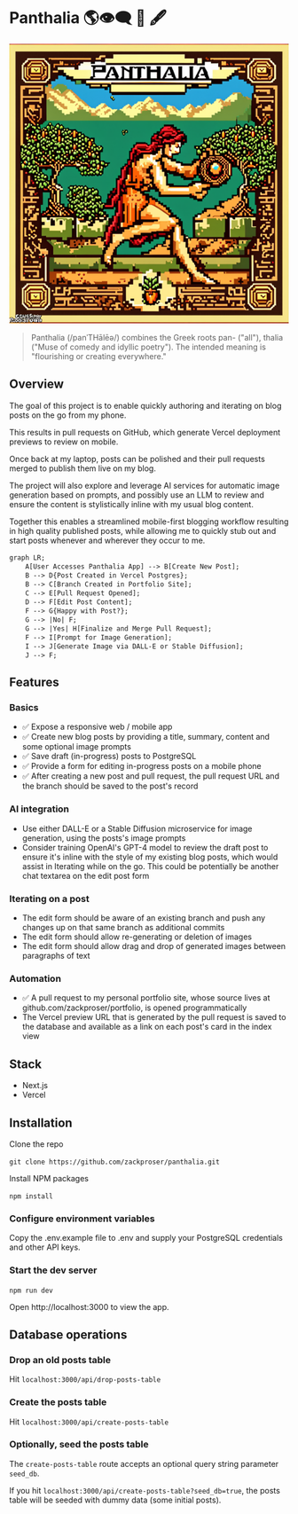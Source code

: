 # Panthalia 🌎👁️‍🗨️ 🎨 🖋️

![Panthalia web application](./public/panthalia-logo-2.png)

> Panthalia (/panˈTHālēə/) combines the Greek roots pan- ("all"), thalia ("Muse of comedy and idyllic poetry"). The intended meaning is "flourishing or creating everywhere." 

## Overview
The goal of this project is to enable quickly authoring and iterating on blog posts on the go from my phone. 

This results in pull requests on GitHub, which generate Vercel deployment previews to review on mobile. 

Once back at my laptop, posts can be polished and their pull requests merged to publish them live on my blog. 

The project will also explore and leverage AI services for automatic image generation based on prompts, and possibly use an LLM to review and ensure the content is stylistically inline with my usual blog content. 

Together this enables a streamlined mobile-first blogging workflow resulting in high quality published posts, while allowing me to quickly stub out and start posts whenever and wherever they occur to me.

```mermaid
graph LR;
    A[User Accesses Panthalia App] --> B[Create New Post];
    B --> D{Post Created in Vercel Postgres};
    B --> C[Branch Created in Portfolio Site];
    C --> E[Pull Request Opened];
    D --> F[Edit Post Content];
    F --> G{Happy with Post?};
    G --> |No| F;
    G --> |Yes| H[Finalize and Merge Pull Request];
    F --> I[Prompt for Image Generation];
    I --> J[Generate Image via DALL-E or Stable Diffusion];
    J --> F;
```

## Features

### Basics

* ✅ Expose a responsive web / mobile app 
* ✅ Create new blog posts by providing a title, summary, content and some optional image prompts
* ✅ Save draft (in-progress) posts to PostgreSQL
* ✅ Provide a form for editing in-progress posts on a mobile phone 
* ✅ After creating a new post and pull request, the pull request URL and the branch should be saved to the post's record

### AI integration 

* Use either DALL-E or a Stable Diffusion microservice for image generation, using the posts's image prompts
* Consider training OpenAI's GPT-4 model to review the draft post to ensure it's inline with the style of my existing blog posts, which would assist in Iterating while on the go. This could be potentially be another chat textarea on the edit post form

### Iterating on a post

* The edit form should be aware of an existing branch and push any changes up on that same branch as additional commits
* The edit form should allow re-generating or deletion of images
* The edit form should allow drag and drop of generated images between paragraphs of text

### Automation 


* ✅ A pull request to my personal portfolio site, whose source lives at github.com/zackproser/portfolio, is opened programmatically 
* The Vercel preview URL that is generated by the pull request is saved to the database and available as a link on each post's card in the index view

## Stack 
* Next.js
* Vercel

## Installation

Clone the repo

`git clone https://github.com/zackproser/panthalia.git`

Install NPM packages

`npm install`

### Configure environment variables

Copy the .env.example file to .env and supply your PostgreSQL credentials and other API keys.

### Start the dev server

`npm run dev`

Open http://localhost:3000 to view the app.

## Database operations 

### Drop an old posts table 

Hit `localhost:3000/api/drop-posts-table`

### Create the posts table 

Hit `localhost:3000/api/create-posts-table`

### Optionally, seed the posts table

The `create-posts-table` route accepts an optional query string parameter `seed_db`. 

If you hit `localhost:3000/api/create-posts-table?seed_db=true`, the posts table will be seeded with dummy data (some initial posts).


